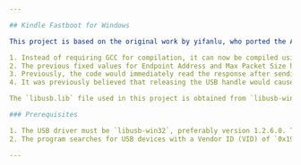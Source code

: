 ```yaml
---

## Kindle Fastboot for Windows

This project is based on the original work by yifanlu, who ported the Android version of fastboot to Kindle devices, and hostar, who further adapted it for Windows. We would like to express our gratitude for their hard work. The current version of the code is a modification of hostar's version, with the following main changes:

1. Instead of requiring GCC for compilation, it can now be compiled using Visual Studio.
2. The previous fixed values for Endpoint Address and Max Packet Size have been replaced with values read from the Kindle device, making it compatible with different Kindle devices.
3. Previously, the code would immediately read the response after sending the flash command, which often resulted in failure because the Kindle device needs time to complete the flashing process. It has now been modified to wait for a maximum of 30 seconds.
4. It was previously believed that releasing the USB handle would cause issues, but after reviewing the libusb sample code, it was confirmed that releasing the handle is unnecessary.

The `libusb.lib` file used in this project is obtained from `libusb-win32-bin-1.2.6.0\lib\msvc_x64\libusb.lib`. If you have installed a different version of the driver, you will need to replace it and recompile the code.

### Prerequisites

1. The USB driver must be `libusb-win32`, preferably version 1.2.6.0. This will allow you to directly use the precompiled `fastboot.exe`.
2. The program searches for USB devices with a Vendor ID (VID) of `0x1949`. Therefore, please ensure that only one device meets this condition.

---
```


